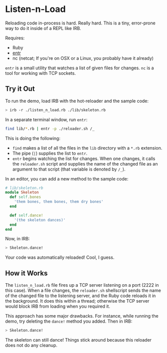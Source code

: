 # Listen-n-Load

Reloading code in-process is hard. Really hard. This is a tiny, error-prone way to do it inside of a REPL like IRB.

Requires:

- Ruby
- [entr](http://www.entrproject.org/)
- nc (netcat; If you're on OSX or a Linux, you probably have it already)

`entr` is a small utility that watches a list of given files for changes. `nc` is a tool for working with TCP sockets.

## Try it Out

To run the demo, load IRB with the hot-reloader and the sample code:

```sh
> irb -r ./listen_n_load.rb ./lib/skeleton.rb
```

In a separate terminal window, run `entr`:

```sh
find lib/*.rb | entr -p ./reloader.sh /_
```

This is doing the following:

- `find` makes a list of all the files in the `lib` directory with a `*.rb` extension.
- The pipe (`|`) supplies the list to `entr`.
- `entr` begins watching the list for changes. When one changes, it calls the `reloader.sh` script and supplies the name of the changed file as an argument to that script (that variable is denoted by `/_`).

In an editor, you can add a new method to the sample code:

```rb
# lib/skeleton.rb
module Skeleton
  def self.bones
    'them bones, them bones, them dry bones'
  end

  def self.dance!
    '(the skeleton dances)'
  end
end
```

Now, in IRB:

```sh
> Skeleton.dance!
```

Your code was automatically reloaded! Cool, I guess.

## How it Works

The `listen_n_load.rb` file fires up a TCP server listening on a port (2222 in this case). When a file changes, the `reloader.sh` shellscript sends the name of the changed file to the listening server, and the Ruby code reloads it in the background. It does this within a thread; otherwise the TCP server would block IRB from loading when you required it.

This approach has some major drawbacks. For instance, while running the demo, try deleting the `dance!` method you added. Then in IRB:

```sh
> Skeleton.dance!
```

The skeleton can still dance! Things stick around because this reloader does not do any cleanup.
